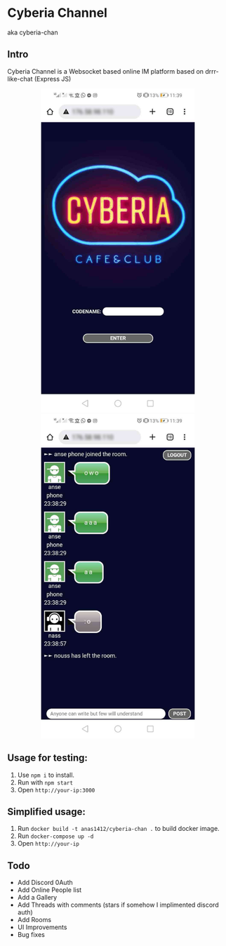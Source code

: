 # Cyberia Channel
aka cyberia-chan

Intro
------
Cyberia Channel is a Websocket based online IM platform based on drrr-like-chat (Express JS)

<p align="center">
  <img src="https://github.com/anas1412/cyberia-chan/blob/main/image1.jpg" width="350" title="image1">
  <img src="https://github.com/anas1412/cyberia-chan/blob/main/image2.jpg" width="350" alt="image2">
</p>



Usage for testing:
-----

1.	Use `npm i` to install.
2.	Run with `npm start`
3.	Open `http://your-ip:3000` 

Simplified usage:
-----

1.	Run `docker build -t anas1412/cyberia-chan .` to build docker image.
2.	Run `docker-compose up -d`
3.	Open `http://your-ip` 

Todo
-----
* Add Discord 0Auth
* Add Online People list
* Add a Gallery
* Add Threads with comments (stars if somehow I implimented discord auth)
* Add Rooms
* UI Improvements
* Bug fixes
